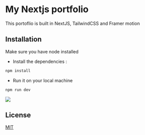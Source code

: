 # My Nextjs portfolio

This portoflio is built in NextJS, TailwindCSS and Framer motion

## Installation

Make sure you have node installed

- Install the dependencies : 
```bash
npm install
```
- Run it on your local machine
```bash
npm run dev
```
 ![](https://media1.giphy.com/media/eKNrUbDJuFuaQ1A37p/giphy.gif)
## License

[MIT](https://choosealicense.com/licenses/mit/)

